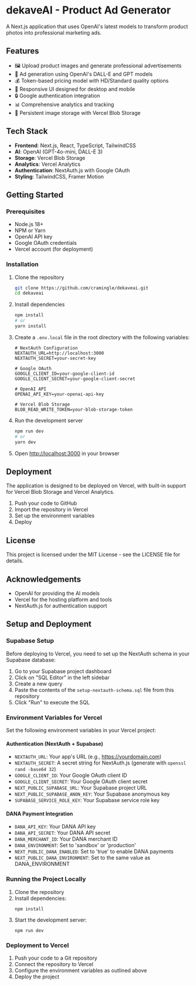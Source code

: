 # dekaveAI - Product Ad Generator

A Next.js application that uses OpenAI's latest models to transform product photos into professional marketing ads.

## Features

- 🖼️ Upload product images and generate professional advertisements
- 🤖 Ad generation using OpenAI's DALL-E and GPT models
- 💰 Token-based pricing model with HD/Standard quality options
- 📱 Responsive UI designed for desktop and mobile
- 🔒 Google authentication integration
- 📊 Comprehensive analytics and tracking
- 💾 Persistent image storage with Vercel Blob Storage

## Tech Stack

- **Frontend**: Next.js, React, TypeScript, TailwindCSS
- **AI**: OpenAI (GPT-4o-mini, DALL-E 3)
- **Storage**: Vercel Blob Storage
- **Analytics**: Vercel Analytics
- **Authentication**: NextAuth.js with Google OAuth
- **Styling**: TailwindCSS, Framer Motion

## Getting Started

### Prerequisites

- Node.js 18+
- NPM or Yarn
- OpenAI API key
- Google OAuth credentials
- Vercel account (for deployment)

### Installation

1. Clone the repository
   ```bash
   git clone https://github.com/cramingle/dekaveai.git
   cd dekaveai
   ```

2. Install dependencies
   ```bash
   npm install
   # or
   yarn install
   ```

3. Create a `.env.local` file in the root directory with the following variables:
   ```
   # NextAuth Configuration
   NEXTAUTH_URL=http://localhost:3000
   NEXTAUTH_SECRET=your-secret-key

   # Google OAuth
   GOOGLE_CLIENT_ID=your-google-client-id
   GOOGLE_CLIENT_SECRET=your-google-client-secret

   # OpenAI API
   OPENAI_API_KEY=your-openai-api-key

   # Vercel Blob Storage
   BLOB_READ_WRITE_TOKEN=your-blob-storage-token
   ```

4. Run the development server
   ```bash
   npm run dev
   # or
   yarn dev
   ```

5. Open [http://localhost:3000](http://localhost:3000) in your browser

## Deployment

The application is designed to be deployed on Vercel, with built-in support for Vercel Blob Storage and Vercel Analytics.

1. Push your code to GitHub
2. Import the repository in Vercel
3. Set up the environment variables
4. Deploy

## License

This project is licensed under the MIT License - see the LICENSE file for details.

## Acknowledgements

- OpenAI for providing the AI models
- Vercel for the hosting platform and tools
- NextAuth.js for authentication support

## Setup and Deployment

### Supabase Setup

Before deploying to Vercel, you need to set up the NextAuth schema in your Supabase database:

1. Go to your Supabase project dashboard
2. Click on "SQL Editor" in the left sidebar
3. Create a new query
4. Paste the contents of the `setup-nextauth-schema.sql` file from this repository
5. Click "Run" to execute the SQL

### Environment Variables for Vercel

Set the following environment variables in your Vercel project:

#### Authentication (NextAuth + Supabase)
- `NEXTAUTH_URL`: Your app's URL (e.g., https://yourdomain.com)  
- `NEXTAUTH_SECRET`: A secret string for NextAuth.js (generate with `openssl rand -base64 32`)
- `GOOGLE_CLIENT_ID`: Your Google OAuth client ID
- `GOOGLE_CLIENT_SECRET`: Your Google OAuth client secret
- `NEXT_PUBLIC_SUPABASE_URL`: Your Supabase project URL
- `NEXT_PUBLIC_SUPABASE_ANON_KEY`: Your Supabase anonymous key
- `SUPABASE_SERVICE_ROLE_KEY`: Your Supabase service role key

#### DANA Payment Integration
- `DANA_API_KEY`: Your DANA API key
- `DANA_API_SECRET`: Your DANA API secret
- `DANA_MERCHANT_ID`: Your DANA merchant ID
- `DANA_ENVIRONMENT`: Set to 'sandbox' or 'production'
- `NEXT_PUBLIC_DANA_ENABLED`: Set to 'true' to enable DANA payments
- `NEXT_PUBLIC_DANA_ENVIRONMENT`: Set to the same value as DANA_ENVIRONMENT

### Running the Project Locally

1. Clone the repository
2. Install dependencies:
   ```
   npm install
   ```
3. Start the development server:
   ```
   npm run dev
   ```

### Deployment to Vercel

1. Push your code to a Git repository
2. Connect the repository to Vercel
3. Configure the environment variables as outlined above
4. Deploy the project
